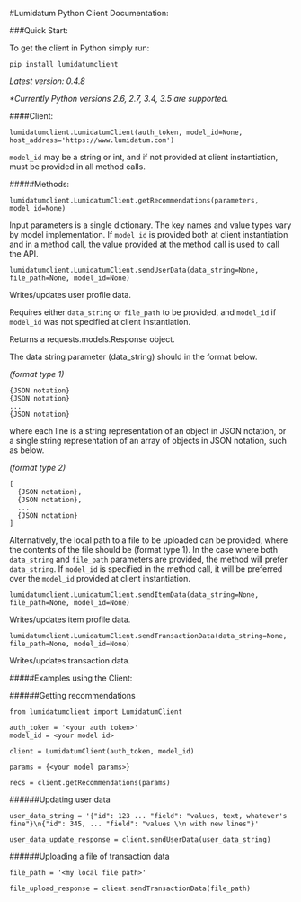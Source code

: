 #Lumidatum Python Client Documentation:

###Quick Start:

To get the client in Python simply run:

`pip install lumidatumclient`

<i>Latest version: 0.4.8</i>

<i>*Currently Python versions 2.6, 2.7, 3.4, 3.5 are supported.</i>

####Client:

`lumidatumclient.LumidatumClient(auth_token, model_id=None, host_address='https://www.lumidatum.com')`

`model_id` may be a string or int, and if not provided at client instantiation, must be provided in all method calls.

#####Methods:

`lumidatumclient.LumidatumClient.getRecommendations(parameters, model_id=None)`

Input parameters is a single dictionary. The key names and value types vary by model implementation.
If `model_id` is provided both at client instantiation and in a method call, the value provided at the method call is used to call the API.

`lumidatumclient.LumidatumClient.sendUserData(data_string=None, file_path=None, model_id=None)`

Writes/updates user profile data.

Requires either `data_string` or `file_path` to be provided, and `model_id` if `model_id` was not specified at client instantiation.

Returns a requests.models.Response object.

The data string parameter (data_string) should in the format below.

<i>(format type 1)</i>
```
{JSON notation}
{JSON notation}
...
{JSON notation}
```

where each line is a string representation of an object in JSON notation, or a single string representation of an array of objects in JSON notation, such as below.

<i>(format type 2)</i>
```
[
  {JSON notation},
  {JSON notation},
  ...
  {JSON notation}
]
```

Alternatively, the local path to a file to be uploaded can be provided, where the contents of the file should be (format type 1). In the case where both `data_string` and `file_path` parameters are provided, the method will prefer `data_string`. If `model_id` is specified in the method call, it will be preferred over the `model_id` provided at client instantiation.

`lumidatumclient.LumidatumClient.sendItemData(data_string=None, file_path=None, model_id=None)`

Writes/updates item profile data.

`lumidatumclient.LumidatumClient.sendTransactionData(data_string=None, file_path=None, model_id=None)`

Writes/updates transaction data.


#####Examples using the Client:<a name="examples"></a>

######Getting recommendations 
```
from lumidatumclient import LumidatumClient

auth_token = '<your auth token>'
model_id = <your model id>

client = LumidatumClient(auth_token, model_id)

params = {<your model params>}

recs = client.getRecommendations(params)
```

######Updating user data
```
user_data_string = '{"id": 123 ... "field": "values, text, whatever's fine"}\n{"id": 345, ... "field": "values \\n with new lines"}'

user_data_update_response = client.sendUserData(user_data_string)
```

######Uploading a file of transaction data
```
file_path = '<my local file path>'

file_upload_response = client.sendTransactionData(file_path)
```
